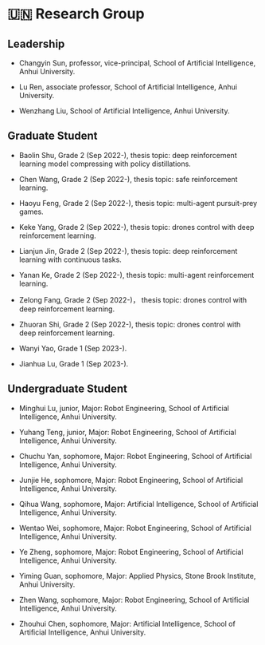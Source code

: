 # 🇺🇳 Research Group

## Leadership

- Changyin Sun, professor, vice-principal, School of Artificial Intelligence, Anhui University.

- Lu Ren, associate professor, School of Artificial Intelligence, Anhui University.

- Wenzhang Liu, School of Artificial Intelligence, Anhui University.

## Graduate Student

- Baolin Shu, Grade 2 (Sep 2022-), thesis topic: deep reinforcement learning model compressing with policy distillations.

- Chen Wang, Grade 2 (Sep 2022-), thesis topic: safe reinforcement learning.

- Haoyu Feng, Grade 2 (Sep 2022-), thesis topic: multi-agent pursuit-prey games.

- Keke Yang, Grade 2 (Sep 2022-), thesis topic: drones control with deep reinforcement learning.

- Lianjun Jin, Grade 2 (Sep 2022-), thesis topic: deep reinforcement learning with continuous tasks.

- Yanan Ke, Grade 2 (Sep 2022-), thesis topic: multi-agent reinforcement learning.

- Zelong Fang, Grade 2 (Sep 2022-)， thesis topic: drones control with deep reinforcement learning.

- Zhuoran Shi, Grade 2 (Sep 2022-), thesis topic: drones control with deep reinforcement learning.

- Wanyi Yao, Grade 1 (Sep 2023-).

- Jianhua Lu, Grade 1 (Sep 2023-).

## Undergraduate Student

<!-- From freshman, sophomore, junior, to senior. -->

- Minghui Lu, junior, Major: Robot Engineering, School of Artificial Intelligence, Anhui University.

- Yuhang Teng, junior, Major: Robot Engineering, School of Artificial Intelligence, Anhui University.

- Chuchu Yan, sophomore, Major: Robot Engineering, School of Artificial Intelligence, Anhui University.

- Junjie He, sophomore, Major: Robot Engineering, School of Artificial Intelligence, Anhui University.

- Qihua Wang, sophomore, Major: Artificial Intelligence, School of Artificial Intelligence, Anhui University.

- Wentao Wei, sophomore, Major: Robot Engineering, School of Artificial Intelligence, Anhui University.

- Ye Zheng, sophomore, Major: Robot Engineering, School of Artificial Intelligence, Anhui University.

- Yiming Guan, sophomore, Major: Applied Physics, Stone Brook Institute, Anhui University.

- Zhen Wang, sophomore, Major: Robot Engineering, School of Artificial Intelligence, Anhui University.

- Zhouhui Chen, sophomore, Major: Artificial Intelligence, School of Artificial Intelligence, Anhui University.


